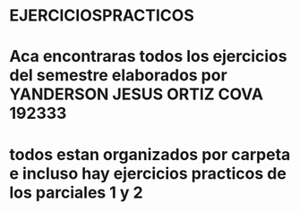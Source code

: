 # EJERCICIOSPRACTICOS
# Aca encontraras todos los ejercicios del semestre elaborados por YANDERSON JESUS ORTIZ COVA 192333
# todos estan organizados por carpeta e incluso hay ejercicios practicos de los parciales 1 y 2 